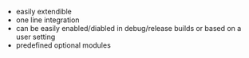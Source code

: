 * easily extendible
* one line integration
* can be easily enabled/diabled in debug/release builds or based on a user setting
* predefined optional modules
